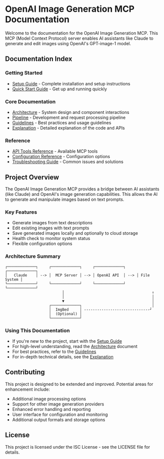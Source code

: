 # OpenAI Image Generation MCP Documentation

Welcome to the documentation for the OpenAI Image Generation MCP. This MCP (Model Context Protocol) server enables AI assistants like Claude to generate and edit images using OpenAI's GPT-image-1 model.

## Documentation Index

### Getting Started
- [Setup Guide](setup.md) - Complete installation and setup instructions
- [Quick Start Guide](../README.md#quick-start) - Get up and running quickly

### Core Documentation
- [Architecture](architecture.md) - System design and component interactions
- [Pipeline](pipeline.md) - Development and request processing pipeline
- [Guidelines](guidelines.md) - Best practices and usage guidelines
- [Explanation](explanation.md) - Detailed explanation of the code and APIs

### Reference
- [API Tools Reference](../README.md#available-tools) - Available MCP tools
- [Configuration Reference](setup.md#configuration) - Configuration options
- [Troubleshooting Guide](../README.md#troubleshooting) - Common issues and solutions

## Project Overview

The OpenAI Image Generation MCP provides a bridge between AI assistants (like Claude) and OpenAI's image generation capabilities. This allows the AI to generate and manipulate images based on text prompts.

### Key Features

- Generate images from text descriptions
- Edit existing images with text prompts
- Save generated images locally and optionally to cloud storage
- Health check to monitor system status
- Flexible configuration options

### Architecture Summary

```
┌─────────────┐     ┌─────────────┐     ┌─────────────┐     ┌─────────────┐
│   Claude    │ --> │  MCP Server │ --> │ OpenAI API  │ --> │ File System │
└─────────────┘     └─────────────┘     └─────────────┘     └─────────────┘
                          │                                        ↑
                          │                                        │
                          ▼                                        │
                    ┌─────────────┐                                │
                    │  ImgBed     │ ------------------------------┘
                    │  (Optional) │
                    └─────────────┘
```

### Using This Documentation

- If you're new to the project, start with the [Setup Guide](setup.md)
- For high-level understanding, read the [Architecture](architecture.md) document
- For best practices, refer to the [Guidelines](guidelines.md)
- For in-depth technical details, see the [Explanation](explanation.md)

## Contributing

This project is designed to be extended and improved. Potential areas for enhancement include:

- Additional image processing options
- Support for other image generation providers
- Enhanced error handling and reporting
- User interface for configuration and monitoring
- Additional output formats and storage options

## License

This project is licensed under the ISC License - see the LICENSE file for details.